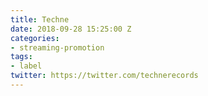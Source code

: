 ```yaml
---
title: Techne
date: 2018-09-28 15:25:00 Z
categories:
- streaming-promotion
tags:
- label
twitter: https://twitter.com/technerecords
---
```


